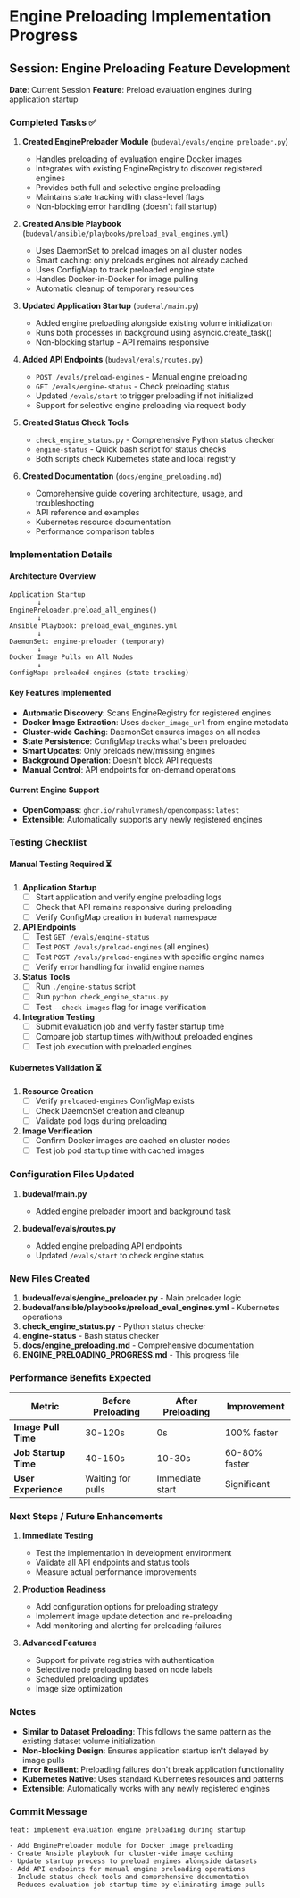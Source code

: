 # Engine Preloading Implementation Progress

## Session: Engine Preloading Feature Development
**Date**: Current Session
**Feature**: Preload evaluation engines during application startup

### Completed Tasks ✅

1. **Created EnginePreloader Module** (`budeval/evals/engine_preloader.py`)
   - Handles preloading of evaluation engine Docker images
   - Integrates with existing EngineRegistry to discover registered engines
   - Provides both full and selective engine preloading
   - Maintains state tracking with class-level flags
   - Non-blocking error handling (doesn't fail startup)

2. **Created Ansible Playbook** (`budeval/ansible/playbooks/preload_eval_engines.yml`)
   - Uses DaemonSet to preload images on all cluster nodes
   - Smart caching: only preloads engines not already cached
   - Uses ConfigMap to track preloaded engine state
   - Handles Docker-in-Docker for image pulling
   - Automatic cleanup of temporary resources

3. **Updated Application Startup** (`budeval/main.py`)
   - Added engine preloading alongside existing volume initialization
   - Runs both processes in background using asyncio.create_task()
   - Non-blocking startup - API remains responsive

4. **Added API Endpoints** (`budeval/evals/routes.py`)
   - `POST /evals/preload-engines` - Manual engine preloading
   - `GET /evals/engine-status` - Check preloading status
   - Updated `/evals/start` to trigger preloading if not initialized
   - Support for selective engine preloading via request body

5. **Created Status Check Tools**
   - `check_engine_status.py` - Comprehensive Python status checker
   - `engine-status` - Quick bash script for status checks
   - Both scripts check Kubernetes state and local registry

6. **Created Documentation** (`docs/engine_preloading.md`)
   - Comprehensive guide covering architecture, usage, and troubleshooting
   - API reference and examples
   - Kubernetes resource documentation
   - Performance comparison tables

### Implementation Details

#### Architecture Overview
```
Application Startup
       ↓
EnginePreloader.preload_all_engines()
       ↓
Ansible Playbook: preload_eval_engines.yml
       ↓
DaemonSet: engine-preloader (temporary)
       ↓
Docker Image Pulls on All Nodes
       ↓
ConfigMap: preloaded-engines (state tracking)
```

#### Key Features Implemented
- **Automatic Discovery**: Scans EngineRegistry for registered engines
- **Docker Image Extraction**: Uses `docker_image_url` from engine metadata
- **Cluster-wide Caching**: DaemonSet ensures images on all nodes
- **State Persistence**: ConfigMap tracks what's been preloaded
- **Smart Updates**: Only preloads new/missing engines
- **Background Operation**: Doesn't block API requests
- **Manual Control**: API endpoints for on-demand operations

#### Current Engine Support
- **OpenCompass**: `ghcr.io/rahulvramesh/opencompass:latest`
- **Extensible**: Automatically supports any newly registered engines

### Testing Checklist

#### Manual Testing Required ⏳
1. **Application Startup**
   - [ ] Start application and verify engine preloading logs
   - [ ] Check that API remains responsive during preloading
   - [ ] Verify ConfigMap creation in `budeval` namespace

2. **API Endpoints**
   - [ ] Test `GET /evals/engine-status`
   - [ ] Test `POST /evals/preload-engines` (all engines)
   - [ ] Test `POST /evals/preload-engines` with specific engine names
   - [ ] Verify error handling for invalid engine names

3. **Status Tools**
   - [ ] Run `./engine-status` script
   - [ ] Run `python check_engine_status.py`
   - [ ] Test `--check-images` flag for image verification

4. **Integration Testing**
   - [ ] Submit evaluation job and verify faster startup time
   - [ ] Compare job startup times with/without preloaded engines
   - [ ] Test job execution with preloaded engines

#### Kubernetes Validation ⏳
1. **Resource Creation**
   - [ ] Verify `preloaded-engines` ConfigMap exists
   - [ ] Check DaemonSet creation and cleanup
   - [ ] Validate pod logs during preloading

2. **Image Verification**
   - [ ] Confirm Docker images are cached on cluster nodes
   - [ ] Test job pod startup time with cached images

### Configuration Files Updated

1. **budeval/main.py**
   - Added engine preloader import and background task

2. **budeval/evals/routes.py**
   - Added engine preloading API endpoints
   - Updated `/evals/start` to check engine status

### New Files Created

1. **budeval/evals/engine_preloader.py** - Main preloader logic
2. **budeval/ansible/playbooks/preload_eval_engines.yml** - Kubernetes operations
3. **check_engine_status.py** - Python status checker
4. **engine-status** - Bash status checker
5. **docs/engine_preloading.md** - Comprehensive documentation
6. **ENGINE_PRELOADING_PROGRESS.md** - This progress file

### Performance Benefits Expected

| Metric | Before Preloading | After Preloading | Improvement |
|--------|------------------|------------------|-------------|
| **Image Pull Time** | 30-120s | 0s | 100% faster |
| **Job Startup Time** | 40-150s | 10-30s | 60-80% faster |
| **User Experience** | Waiting for pulls | Immediate start | Significant |

### Next Steps / Future Enhancements

1. **Immediate Testing** 
   - Test the implementation in development environment
   - Validate all API endpoints and status tools
   - Measure actual performance improvements

2. **Production Readiness**
   - Add configuration options for preloading strategy
   - Implement image update detection and re-preloading
   - Add monitoring and alerting for preloading failures

3. **Advanced Features**
   - Support for private registries with authentication
   - Selective node preloading based on node labels
   - Scheduled preloading updates
   - Image size optimization

### Notes

- **Similar to Dataset Preloading**: This follows the same pattern as the existing dataset volume initialization
- **Non-blocking Design**: Ensures application startup isn't delayed by image pulls
- **Error Resilient**: Preloading failures don't break application functionality
- **Kubernetes Native**: Uses standard Kubernetes resources and patterns
- **Extensible**: Automatically works with any newly registered engines

### Commit Message
```
feat: implement evaluation engine preloading during startup

- Add EnginePreloader module for Docker image preloading
- Create Ansible playbook for cluster-wide image caching
- Update startup process to preload engines alongside datasets
- Add API endpoints for manual engine preloading operations
- Include status check tools and comprehensive documentation
- Reduces evaluation job startup time by eliminating image pulls
``` 